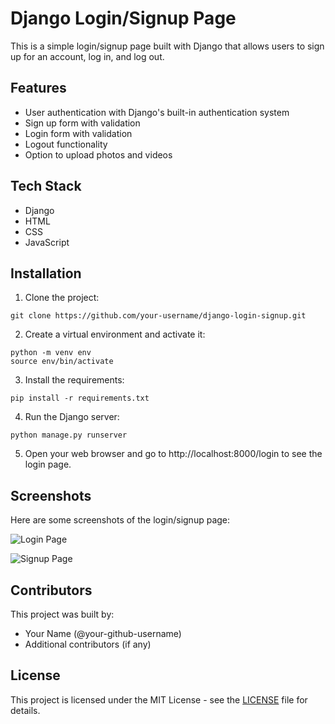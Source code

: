# Django Login/Signup Page

This is a simple login/signup page built with Django that allows users to sign up for an account, log in, and log out.

## Features

* User authentication with Django's built-in authentication system
* Sign up form with validation
* Login form with validation
* Logout functionality
* Option to upload photos and videos

## Tech Stack

* Django
* HTML
* CSS
* JavaScript

## Installation

1. Clone the project:

```
git clone https://github.com/your-username/django-login-signup.git
```

2. Create a virtual environment and activate it:

```
python -m venv env
source env/bin/activate
```

3. Install the requirements:

```
pip install -r requirements.txt
```

4. Run the Django server:

```
python manage.py runserver
```

5. Open your web browser and go to http://localhost:8000/login to see the login page.

## Screenshots

Here are some screenshots of the login/signup page:

![Login Page](/screenshots/login.png)

![Signup Page](/screenshots/signup.png)

## Contributors

This project was built by:

* Your Name (@your-github-username)
* Additional contributors (if any)

## License

This project is licensed under the MIT License - see the [LICENSE](/LICENSE) file for details.
